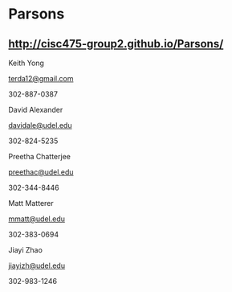 # Parsons
http://cisc475-group2.github.io/Parsons/
----------------------------------------
Keith Yong

terda12@gmail.com

302-887-0387

David Alexander

davidale@udel.edu

302-824-5235

Preetha Chatterjee

preethac@udel.edu

302-344-8446

Matt Matterer

mmatt@udel.edu

302-383-0694

Jiayi Zhao

jiayizh@udel.edu

302-983-1246
